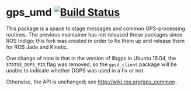 gps_umd [![Build Status](https://travis-ci.org/swri-robotics/gps_umd.svg?branch=master)](https://travis-ci.org/swri-robotics/gps_umd)
=======

This package is a space to stage messages and common GPS-processing routines.  The previous maintainer has not released these packages since ROS Indigo; this fork was created in order to fix them up and release them for ROS Jade and Kinetic.

One change of note is that in the version of libgps in Ubuntu 16.04, the `STATUS_DGPS_FIX` flag was removed, so the `gpsd_client` package will be unable to indicate whether DGPS was used in a fix or not.

Otherwise, the API is unchanged; see http://wiki.ros.org/gps_common .
